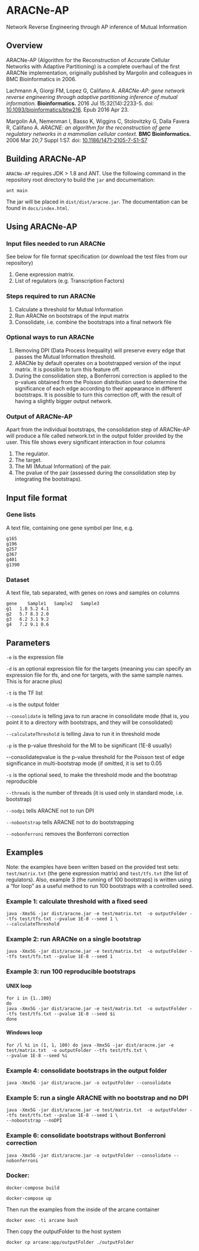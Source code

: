 # ARACNe-AP
Network Reverse Engineering through AP inference of Mutual Information

## Overview
ARACNe-AP (Algorithm for the Reconstruction of Accurate Cellular Networks with Adaptive Partitioning) is a complete overhaul of the first ARACNe implementation, originally published by Margolin and colleagues in BMC Bioinformatics in 2006. 

Lachmann A, Giorgi FM, Lopez G, Califano A. *ARACNe-AP: gene network reverse engineering through adaptive partitioning inference of mutual information.* **Bioinformatics.** 2016 Jul 15;32(14):2233-5. doi: [10.1093/bioinformatics/btw216](https://dx.doi.org/10.1093/bioinformatics/btw216). Epub 2016 Apr 23.

Margolin AA, Nemenman I, Basso K, Wiggins C, Stolovitzky G, Dalla Favera R, Califano A. *ARACNE: an algorithm for the reconstruction of gene regulatory networks in a mammalian cellular context.* **BMC Bioinformatics.** 2006 Mar 20;7 Suppl 1:S7. doi: [10.1186/1471-2105-7-S1-S7](https://dx.doi.org/10.1186/1471-2105-7-S1-S7)

## Building ARACNe-AP
``ARACNe-AP`` requires JDK > 1.8 and ANT. Use the following command in the repository root directory to build the ``jar`` and documentation:

```
ant main
```

The jar will be placed in ``dist/dist/aracne.jar``. The documentation can be found in ``docs/index.html``.

## Using ARACNe-AP
### Input files needed to run ARACNe
See below for file format specification (or download the test files from our repository)
1.	Gene expression matrix.
2.	List of regulators (e.g. Transcription Factors)

### Steps required to run ARACNe
1.	Calculate a threshold for Mutual Information
2.	Run ARACNe on bootstraps of the input matrix
3.	Consolidate, i.e. combine the bootstraps into a final network file

### Optional ways to run ARACNe
1.	Removing DPI (Data Process Inequality) will preserve every edge that passes the Mutual Information threshold.
2.	ARACNe by default operates on a bootstrapped version of the input matrix. It is possible to turn this feature off.
3.	During the consolidation step, a Bonferroni correction is applied to the p-values obtained from the Poisson distribution used to determine the significance of each edge according to their appearance in different bootstraps. It is possible to turn this correction off, with the result of having a slightly bigger output network.

### Output of ARACNe-AP
Apart from the individual bootstraps, the consolidation step of ARACNe-AP will produce a file called network.txt in the output folder provided by the user. This file shows every significant interaction in four columns
1.	The regulator.
2.	The target.
3.	The MI (Mutual Information) of the pair.
4.	The pvalue of the pair (assessed during the consolidation step by integrating the bootstraps).

## Input file format
### Gene lists
A text file, containing one gene symbol per line, e.g.
```
g165
g196
g257
g367
g401
g1390
```

### Dataset
A text file, tab separated, with genes on rows and samples on columns
```
gene    Sample1   Sample2   Sample3
g1   1.8 5.2 4.1
g2   5.7 8.3 2.0
g3   6.2 3.1 9.2
g4   7.2 9.1 0.6
```

## Parameters
``-e`` is the expression file

``-d`` is an optional expression file for the targets (meaning you can specify an expression file for tfs, and one for targets, with the same sample names. This is for aracne plus)

``-t`` is the TF list

``-o`` is the output folder

``--consolidate`` is telling java to run aracne in consolidate mode (that is, you point it to a directory with bootstraps, and they will be consolidated)

``--calculateThreshold`` is telling Java to run it in threshold mode

``-p`` is the p-value threshold for the MI to be significant (1E-8 usually)

--consolidatepvalue is the p-value threshold for the Poisson test of edge significance in multi-bootstrap mode (if omitted, it is set to 0.05

``-s`` is the optional seed, to make the threshold mode and the bootstrap reproducible

``--threads`` is the number of threads (it is used only in standard mode, i.e. bootstrap)

``--nodpi`` tells ARACNE not to run DPI

``--nobootstrap`` tells ARACNE not to do bootstrapping

``--nobonferroni`` removes the Bonferroni correction

## Examples
Note: the examples have been written based on the provided test sets: ``test/matrix.txt`` (the gene expression matrix) and ``test/tfs.txt`` (the list of regulators). Also, example 3 (the running of 100 bootstraps) is written using a “for loop” as a useful method to run 100 bootstraps with a controlled seed.

### Example 1: calculate threshold with a fixed seed
```
java -Xmx5G -jar dist/aracne.jar -e test/matrix.txt  -o outputFolder --tfs test/tfs.txt --pvalue 1E-8 --seed 1 \
--calculateThreshold
```

### Example 2: run ARACNe on a single bootstrap
```
java -Xmx5G -jar dist/aracne.jar -e test/matrix.txt  -o outputFolder --tfs test/tfs.txt --pvalue 1E-8 --seed 1
```

### Example 3: run 100 reproducible bootstraps
#### UNIX loop
```
for i in {1..100}
do
java -Xmx5G -jar dist/aracne.jar -e test/matrix.txt  -o outputFolder --tfs test/tfs.txt --pvalue 1E-8 --seed $i
done
```
#### Windows loop
```
for /l %i in (1, 1, 100) do java -Xmx5G -jar dist/aracne.jar -e test/matrix.txt  -o outputFolder --tfs test/tfs.txt \
--pvalue 1E-8 --seed %i
```

### Example 4: consolidate bootstraps in the output folder
```
java -Xmx5G -jar dist/aracne.jar -o outputFolder --consolidate
```

### Example 5: run a single ARACNE with no bootstrap and no DPI
```
java -Xmx5G -jar dist/aracne.jar -e test/matrix.txt  -o outputFolder --tfs test/tfs.txt --pvalue 1E-8 --seed 1 \
--nobootstrap --noDPI
```

### Example 6: consolidate bootstraps without Bonferroni correction
```
java -Xmx5G -jar dist/aracne.jar -o outputFolder --consolidate --nobonferroni
```

### Docker: 
```
docker-compose build
```
```
docker-compose up
```

Then run the examples from the inside of the arcane container
```
docker exec -ti arcane bash
```
Then copy the outputFolder to the host system
```
docker cp arcane:app/outputFolder ./outputFolder
```